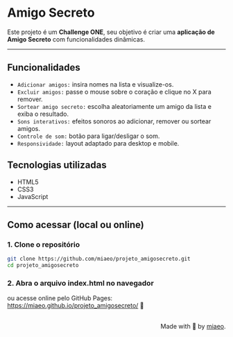 # Amigo Secreto
Este projeto é um **Challenge ONE**, seu objetivo é criar uma **aplicação de Amigo Secreto** com funcionalidades dinâmicas. 

---

## Funcionalidades

- `Adicionar amigos:` insira nomes na lista e visualize-os.  
- `Excluir amigos:` passe o mouse sobre o coração e clique no X para remover.  
- `Sortear amigo secreto:` escolha aleatoriamente um amigo da lista e exiba o resultado.  
- `Sons interativos:` efeitos sonoros ao adicionar, remover ou sortear amigos.  
- `Controle de som:` botão para ligar/desligar o som.  
- `Responsividade:` layout adaptado para desktop e mobile.  

## Tecnologias utilizadas

- HTML5 
- CSS3
- JavaScript

---

## Como acessar (local ou online)

### 1. Clone o repositório

```bash
git clone https://github.com/miaeo/projeto_amigosecreto.git
cd projeto_amigosecreto
```

### 2. Abra o arquivo index.html no navegador
ou acesse online pelo GitHub Pages: https://miaeo.github.io/projeto_amigosecreto/ 💖

<br>
<div align="right">Made with 💜 by <a href="https://github.com/miaeo">miaeo</a>.</div>
